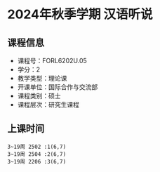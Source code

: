 # 2024年秋季学期 汉语听说 






## 课程信息

- 课程号：FORL6202U.05
- 学分：2
- 教学类型：理论课
- 开课单位：国际合作与交流部
- 课程类别：硕士
- 课程层次：研究生课程

## 上课时间

```
3~19周 2502 :1(6,7)
3~19周 2504 :2(6,7)
3~19周 2206 :3(6,7)
```

